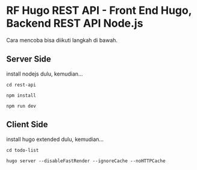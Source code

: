 # RF Hugo REST API - Front End Hugo, Backend REST API Node.js

Cara mencoba bisa diikuti langkah di bawah.

## Server Side

install nodejs dulu, kemudian...

```
cd rest-api
```

```
npm install
```

```
npm run dev
```

## Client Side

install hugo extended dulu, kemudian...

```
cd todo-list
```

```
hugo server --disableFastRender --ignoreCache --noHTTPCache
```


